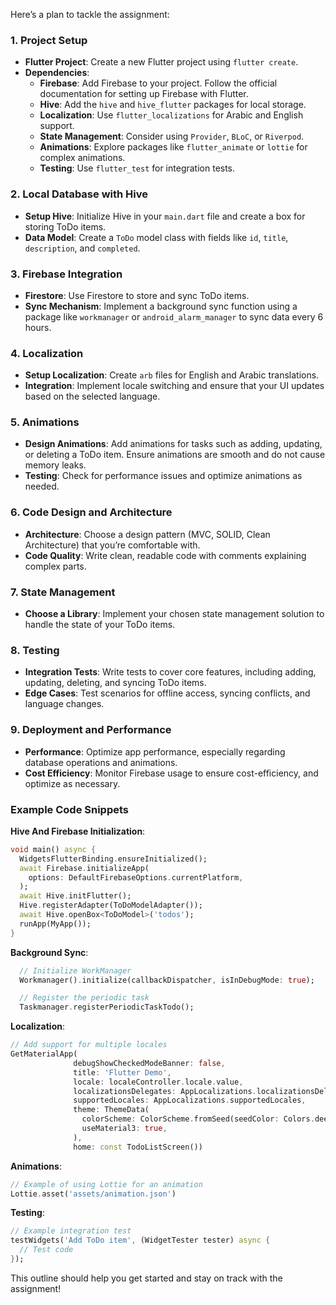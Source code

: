 Here’s a plan to tackle the assignment:

### 1. **Project Setup**
- **Flutter Project**: Create a new Flutter project using `flutter create`.
- **Dependencies**:
  - **Firebase**: Add Firebase to your project. Follow the official documentation for setting up Firebase with Flutter.
  - **Hive**: Add the `hive` and `hive_flutter` packages for local storage.
  - **Localization**: Use `flutter_localizations` for Arabic and English support.
  - **State Management**: Consider using `Provider`, `BLoC`, or `Riverpod`.
  - **Animations**: Explore packages like `flutter_animate` or `lottie` for complex animations.
  - **Testing**: Use `flutter_test` for integration tests.

### 2. **Local Database with Hive**
- **Setup Hive**: Initialize Hive in your `main.dart` file and create a box for storing ToDo items.
- **Data Model**: Create a `ToDo` model class with fields like `id`, `title`, `description`, and `completed`.

### 3. **Firebase Integration**
- **Firestore**: Use Firestore to store and sync ToDo items.
- **Sync Mechanism**: Implement a background sync function using a package like `workmanager` or `android_alarm_manager` to sync data every 6 hours.

### 4. **Localization**
- **Setup Localization**: Create `arb` files for English and Arabic translations.
- **Integration**: Implement locale switching and ensure that your UI updates based on the selected language.

### 5. **Animations**
- **Design Animations**: Add animations for tasks such as adding, updating, or deleting a ToDo item. Ensure animations are smooth and do not cause memory leaks.
- **Testing**: Check for performance issues and optimize animations as needed.

### 6. **Code Design and Architecture**
- **Architecture**: Choose a design pattern (MVC, SOLID, Clean Architecture) that you’re comfortable with.
- **Code Quality**: Write clean, readable code with comments explaining complex parts.

### 7. **State Management**
- **Choose a Library**: Implement your chosen state management solution to handle the state of your ToDo items.

### 8. **Testing**
- **Integration Tests**: Write tests to cover core features, including adding, updating, deleting, and syncing ToDo items.
- **Edge Cases**: Test scenarios for offline access, syncing conflicts, and language changes.

### 9. **Deployment and Performance**
- **Performance**: Optimize app performance, especially regarding database operations and animations.
- **Cost Efficiency**: Monitor Firebase usage to ensure cost-efficiency, and optimize as necessary.

### Example Code Snippets
**Hive And Firebase Initialization**:
```dart
void main() async {
  WidgetsFlutterBinding.ensureInitialized();
  await Firebase.initializeApp(
    options: DefaultFirebaseOptions.currentPlatform,
  );
  await Hive.initFlutter();
  Hive.registerAdapter(ToDoModelAdapter());
  await Hive.openBox<ToDoModel>('todos');
  runApp(MyApp());
}
```

**Background Sync**:
```dart
  // Initialize WorkManager
  Workmanager().initialize(callbackDispatcher, isInDebugMode: true);

  // Register the periodic task
  Taskmanager.registerPeriodicTaskTodo();
```

**Localization**:
```dart
// Add support for multiple locales
GetMaterialApp(
              debugShowCheckedModeBanner: false,
              title: 'Flutter Demo',
              locale: localeController.locale.value,
              localizationsDelegates: AppLocalizations.localizationsDelegates,
              supportedLocales: AppLocalizations.supportedLocales,
              theme: ThemeData(
                colorScheme: ColorScheme.fromSeed(seedColor: Colors.deepPurple),
                useMaterial3: true,
              ),
              home: const TodoListScreen())
```

**Animations**:
```dart
// Example of using Lottie for an animation
Lottie.asset('assets/animation.json')
```

**Testing**:
```dart
// Example integration test
testWidgets('Add ToDo item', (WidgetTester tester) async {
  // Test code
});
```

This outline should help you get started and stay on track with the assignment!

